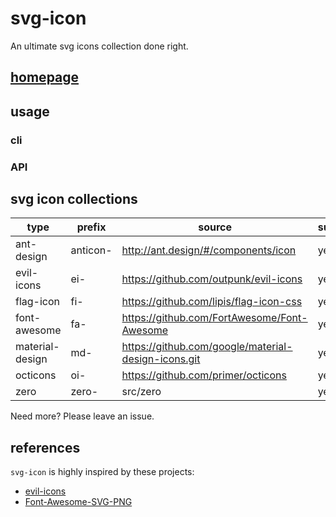 # svg-icon

An ultimate svg icons collection done right.

## [homepage](http://leungwensen.github.io/svg-icon/)

## usage

### cli

### API

## svg icon collections

type | prefix | source | supported
----|----|----|----
ant-design      | anticon- | http://ant.design/#/components/icon                 | yes
evil-icons      | ei-      | https://github.com/outpunk/evil-icons               | yes
flag-icon       | fi-      | https://github.com/lipis/flag-icon-css              | yes
font-awesome    | fa-      | https://github.com/FortAwesome/Font-Awesome         | yes
material-design | md-      | https://github.com/google/material-design-icons.git | yes
octicons        | oi-      | https://github.com/primer/octicons                  | yes
zero            | zero-    | src/zero                                            | yes

Need more? Please leave an issue.

## references

`svg-icon` is highly inspired by these projects:
 
* [evil-icons](https://github.com/outpunk/evil-icons)
* [Font-Awesome-SVG-PNG](https://github.com/encharm/Font-Awesome-SVG-PNG)
